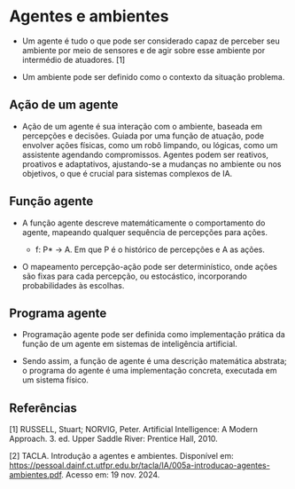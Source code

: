 # Agentes e ambientes

- Um agente é tudo o que pode ser considerado capaz de perceber seu ambiente por meio de sensores e de agir sobre esse ambiente por intermédio de atuadores. [1]

- Um ambiente pode ser definido como o contexto da situação problema.

## Ação de um agente

- Ação de um agente é sua interação com o ambiente, baseada em percepções e decisões. Guiada por uma função de atuação, pode envolver ações físicas, como um robô limpando, ou lógicas, como um assistente agendando compromissos. Agentes podem ser reativos, proativos e adaptativos, ajustando-se a mudanças no ambiente ou nos objetivos, o que é crucial para sistemas complexos de IA.

## Função agente

* A função agente descreve matemáticamente o comportamento do agente, mapeando qualquer sequência de percepções para ações.
    - f: P* -> A. Em que P é o histórico de percepções e A as ações.

* O mapeamento percepção-ação pode ser determinístico, onde ações são fixas para cada percepção, ou estocástico, incorporando probabilidades às escolhas.

## Programa agente

- Programação agente pode ser definida como implementação prática da função de um agente em sistemas de inteligência artificial.

- Sendo assim, a função de agente é uma descrição matemática abstrata; o programa do agente é uma implementação concreta, executada em um sistema físico.

## Referências

[1] RUSSELL, Stuart; NORVIG, Peter. Artificial Intelligence: A Modern Approach. 3. ed. Upper Saddle River:  Prentice Hall, 2010.

[2] TACLA. Introdução a agentes e ambientes. Disponível em: https://pessoal.dainf.ct.utfpr.edu.br/tacla/IA/005a-introducao-agentes-ambientes.pdf. Acesso em: 19 nov. 2024.